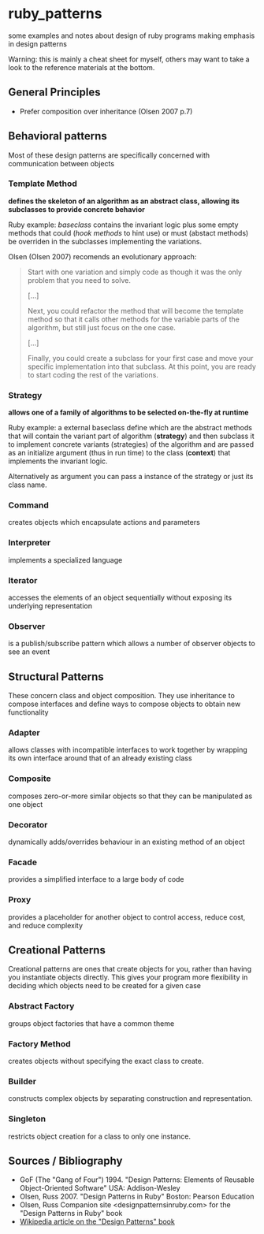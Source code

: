 ruby_patterns
=============

some examples and notes about design of ruby programs making emphasis in design patterns

Warning: this is mainly a cheat sheet for myself, others may want to take a look to the reference materials at the bottom.


General Principles
------------------

* Prefer composition over inheritance (Olsen 2007 p.7)


Behavioral patterns
-------------------

Most of these design patterns are specifically concerned with communication between objects


### Template Method 

**defines the skeleton of an algorithm as an abstract class, allowing its subclasses to provide concrete behavior**

Ruby example: *baseclass* contains the invariant logic plus some empty methods that could (*hook methods* to hint use) or must (abstact methods) be overriden in the subclasses implementing the variations.

Olsen (Olsen 2007) recomends an evolutionary approach:
 
> Start with one variation and simply code as though it was the only problem   that you need to solve.
>
> [...]
>
> Next, you could refactor the method that will become the template method so   that it calls other methods for the variable parts of the algorithm, but still  just focus on the one case.
>
> [...]
>
> Finally, you could create a subclass for your first case and move your  specific implementation into that subclass. At this point, you are ready to  start coding the rest of the variations.


### Strategy

**allows one of a family of algorithms to be selected on-the-fly at runtime**

Ruby example: a external baseclass define which are the abstract methods that will contain the variant part of algorithm (**strategy**) and then subclass it to implement concrete variants (strategies) of the algorithm and are passed as an initialize argument (thus in run time) to the class (**context**) that implements the invariant logic.

Alternatively as argument you can pass a instance of the strategy or just its class name.


### Command

creates objects which encapsulate actions and parameters


### Interpreter

implements a specialized language


### Iterator

accesses the elements of an object sequentially without exposing its underlying representation


### Observer

is a publish/subscribe pattern which allows a number of observer objects to see an event


Structural Patterns
-------------------

These concern class and object composition. They use inheritance to compose interfaces and define ways to compose objects to obtain new functionality

### Adapter

allows classes with incompatible interfaces to work together by wrapping its own interface around that of an already existing class

### Composite

composes zero-or-more similar objects so that they can be manipulated as one object

### Decorator

dynamically adds/overrides behaviour in an existing method of an object

### Facade

provides a simplified interface to a large body of code

### Proxy

provides a placeholder for another object to control access, reduce cost, and reduce complexity

Creational Patterns
-------------------

Creational patterns are ones that create objects for you, rather than having you instantiate objects directly. This gives your program more flexibility in deciding which objects need to be created for a given case

### Abstract Factory

groups object factories that have a common theme
    
### Factory Method

creates objects without specifying the exact class to create.

### Builder

constructs complex objects by separating construction and representation.

### Singleton

restricts object creation for a class to only one instance.



Sources / Bibliography 
----------------------

* GoF (The "Gang of Four") 1994. "Design Patterns: Elements of Reusable Object-Oriented Software" USA: Addison-Wesley 
* Olsen, Russ 2007. "Design Patterns in Ruby" Boston: Pearson Education
* Olsen, Russ Companion site <designpatternsinruby.com> for the "Design Patterns in Ruby" book
* [Wikipedia article on the "Design Patterns" book](http://en.wikipedia.org/wiki/Design_Patterns)


